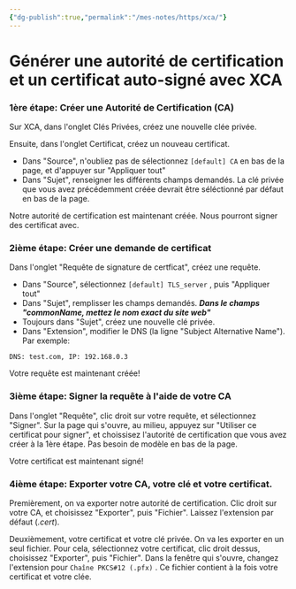 ```yaml
---
{"dg-publish":true,"permalink":"/mes-notes/https/xca/"}
---
```



# Générer une autorité de certification et un certificat auto-signé avec XCA

### 1ère étape: Créer une Autorité de Certification (CA)

Sur XCA, dans l'onglet Clés Privées, créez une nouvelle clée privée.

Ensuite, dans l'onglet Certificat, créez un nouveau certificat.

-   Dans "Source", n'oubliez pas de sélectionnez `[default] CA` en bas de la page, et d'appuyer sur "Appliquer tout"
-   Dans "Sujet", renseigner les différents champs demandés. La clé privée que vous avez précédemment créée devrait être séléctionné par défaut en bas de la page.

Notre autorité de certification est maintenant créée. Nous pourront signer des certificat avec.

### 2ième étape: Créer une demande de certificat

Dans l'onglet "Requête de signature de certficat", créez une requête.

-   Dans "Source", sélectionnez `[default] TLS_server` , puis "Appliquer tout"
-   Dans "Sujet", remplisser les champs demandés. _**Dans le champs "commonName, mettez le nom exact du site web"**_
-   Toujours dans "Sujet", créez une nouvelle clé privée.
-   Dans "Extension", modifier le DNS (la ligne "Subject Alternative Name"). Par exemple:

```
DNS: test.com, IP: 192.168.0.3
```

Votre requête est maintenant créée!

### 3ième étape: Signer la requête à l'aide de votre CA

Dans l'onglet "Requête", clic droit sur votre requête, et sélectionnez "Signer". Sur la page qui s'ouvre, au milieu, appuyez sur "Utiliser ce certificat pour signer", et choissisez l'autorité de certification que vous avez créer à la 1ère étape. Pas besoin de modèle en bas de la page.

Votre certificat est maintenant signé!

### 4ième étape: Exporter votre CA, votre clé et votre certificat.

Premièrement, on va exporter notre autorité de certification. Clic droit sur votre CA, et choisissez "Exporter", puis "Fichier". Laissez l'extension par défaut (_.cert_).

Deuxièmement, votre certificat et votre clé privée. On va les exporter en un seul fichier. Pour cela, sélectionnez votre certificat, clic droit dessus, choisissez "Exporter", puis "Fichier". Dans la fenêtre qui s'ouvre, changez l'extension pour `Chaîne PKCS#12 (.pfx)` . Ce fichier contient à la fois votre certificat et votre clée.